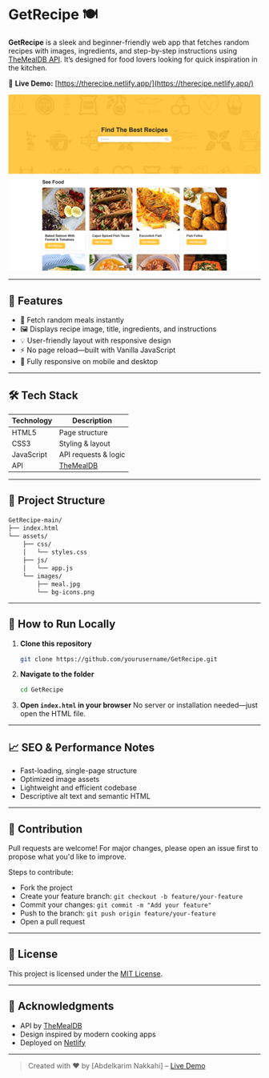 # GetRecipe 🍽️

**GetRecipe** is a sleek and beginner-friendly web app that fetches random recipes with images, ingredients, and step-by-step instructions using [TheMealDB API](https://www.themealdb.com/api.php). It’s designed for food lovers looking for quick inspiration in the kitchen.

🔗 **Live Demo:** [https://therecipe.netlify.app/](https://therecipe.netlify.app/)

![GetRecipe Screenshot](./assets/images/demo.png)

---

## 🚀 Features

- 🥗 Fetch random meals instantly
- 🖼️ Displays recipe image, title, ingredients, and instructions
- 💡 User-friendly layout with responsive design
- ⚡ No page reload—built with Vanilla JavaScript
- 📱 Fully responsive on mobile and desktop

---

## 🛠️ Tech Stack

| Technology | Description               |
|------------|---------------------------|
| HTML5      | Page structure            |
| CSS3       | Styling & layout          |
| JavaScript | API requests & logic      |
| API        | [TheMealDB](https://www.themealdb.com/api.php)

---

## 📂 Project Structure

```
GetRecipe-main/
├── index.html
└── assets/
    ├── css/
    │   └── styles.css
    ├── js/
    │   └── app.js
    └── images/
        ├── meal.jpg
        └── bg-icons.png
```

---

## 🧪 How to Run Locally

1. **Clone this repository**
   ```bash
   git clone https://github.com/yourusername/GetRecipe.git
   ```

2. **Navigate to the folder**
   ```bash
   cd GetRecipe
   ```

3. **Open `index.html` in your browser**
   No server or installation needed—just open the HTML file.

---

## 📈 SEO & Performance Notes

- Fast-loading, single-page structure
- Optimized image assets
- Lightweight and efficient codebase
- Descriptive alt text and semantic HTML

---

## 🤝 Contribution

Pull requests are welcome! For major changes, please open an issue first to propose what you'd like to improve.

Steps to contribute:
- Fork the project
- Create your feature branch: `git checkout -b feature/your-feature`
- Commit your changes: `git commit -m "Add your feature"`
- Push to the branch: `git push origin feature/your-feature`
- Open a pull request

---

## 📄 License

This project is licensed under the [MIT License](https://choosealicense.com/licenses/mit/).

---

## 🙌 Acknowledgments

- API by [TheMealDB](https://www.themealdb.com)
- Design inspired by modern cooking apps
- Deployed on [Netlify](https://netlify.com)

---

> Created with ❤️ by [Abdelkarim Nakkahi] – [Live Demo](https://therecipe.netlify.app/)